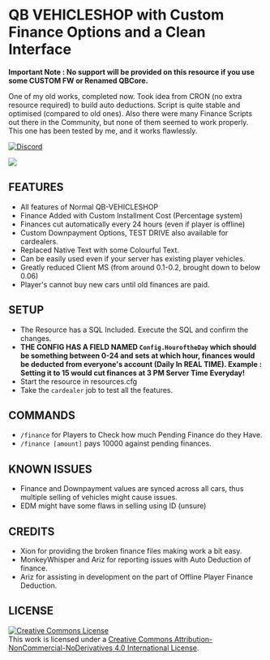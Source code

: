 # QB VEHICLESHOP with Custom Finance Options and a Clean Interface 
**Important Note : No support will be provided on this resource if you use some CUSTOM FW or Renamed QBCore.**

One of my old works, completed now. Took idea from CRON (no extra resource required) to build auto deductions. Script is quite stable and optimised (compared to old ones). Also there were many Finance Scripts out there in the Community, but none of them seemed to work properly. This one has been tested by me, and it works flawlessly. 

<a href="https://discord.gg/jrNxkpVaJU" rel="some text">![Discord](https://discordapp.com/api/guilds/816584206838398997/widget.png?style=banner2)</a>

<img src = 'https://media.discordapp.net/attachments/833414724171202580/860788925991747584/unknown.png'>

## FEATURES
- All features of Normal QB-VEHICLESHOP
- Finance Added with Custom Installment Cost (Percentage system)
- Finances cut automatically every 24 hours (even if player is offline)
- Custom Downpayment Options, TEST DRIVE also available for cardealers.
- Replaced Native Text with some Colourful Text. 
- Can be easily used even if your server has existing player vehicles. 
- Greatly reduced Client MS (from around 0.1-0.2, brought down to below 0.06) 
- Player's cannot buy new cars until old finances are paid.

## SETUP 
- The Resource has a SQL Included. Execute the SQL and confirm the changes. 
- **THE CONFIG HAS A FIELD NAMED `Config.HouroftheDay` which should be something between 0-24 and sets at which hour, finances would be deducted from everyone's account (Daily In REAL TIME). Example : Setting it to 15 would cut finances at 3 PM Server Time Everyday!**
- Start the resource in resources.cfg
- Take the `cardealer` job to test all the features. 

## COMMANDS
- `/finance` for Players to Check how much Pending Finance do they Have.
- `/finance [amount]` pays 10000 against pending finances. 


## KNOWN ISSUES 
- Finance and Downpayment values are synced across all cars, thus multiple selling of vehicles might cause issues. 
- EDM might have some flaws in selling using ID (unsure) 

## CREDITS
- Xion for providing the broken finance files making work a bit easy. 
- MonkeyWhisper and Ariz for reporting issues with Auto Deduction of finance. 
- Ariz for assisting in development on the part of Offline Player Finance Deduction. 

## LICENSE
<a rel="license" href="http://creativecommons.org/licenses/by-nc-nd/4.0/"><img alt="Creative Commons License" style="border-width:0" src="https://i.creativecommons.org/l/by-nc-nd/4.0/88x31.png" /></a><br />This work is licensed under a <a rel="license" href="http://creativecommons.org/licenses/by-nc-nd/4.0/">Creative Commons Attribution-NonCommercial-NoDerivatives 4.0 International License</a>.

